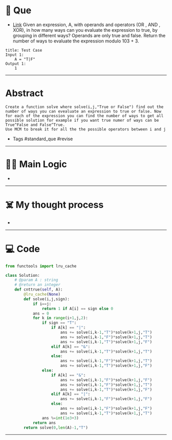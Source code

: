 # 🧩 Que
- [Link](https://www.interviewbit.com/problems/evaluate-expression-to-true/)
Given an expression, A, with operands and operators (OR , AND , XOR), in how many ways can you evaluate the expression to true, by grouping in different ways?
Operands are only true and false.
Return the number of ways to evaluate the expression modulo 103 + 3.
```ad-question
title: Test Case
Input 1:
    A = "T|F"
Output 1:
    1
```

---
# Abstract
```ad-abstract
Create a function solve where solve(i,j,"True or False") find out the number of ways you can evealuate an expression to true or false. Now for each of the expression you can find the number of ways to get all possible solution for example if you want true numer of ways can be True^False and False^True.
Use MCM to break it for all the the possible operators between i and j
```

- Tags #standard_que #revise 
--- 
# 🕵️‍♂️ Main Logic
- 

---
# ☠️ My thought process
- 
---

# 💻 Code
```python
from functools import lru_cache

class Solution:
	# @param A : string
	# @return an integer
	def cnttrue(self, A):
        @lru_cache(None)
        def solve(i,j,sign):
            if i==j:
                return 1 if A[i] == sign else 0
            ans = 0
            for k in range(i+1,j,2):
                if sign == "T":
                    if A[k] == "|":
                        ans += solve(i,k-1,"T")*solve(k+1,j,"T")
                        ans += solve(i,k-1,"F")*solve(k+1,j,"T")
                        ans += solve(i,k-1,"T")*solve(k+1,j,"F")
                    elif A[k] == "&":
                        ans += solve(i,k-1,"T")*solve(k+1,j,"T")
                    else:
                        ans += solve(i,k-1,"F")*solve(k+1,j,"T")
                        ans += solve(i,k-1,"T")*solve(k+1,j,"F")
                else:
                    if A[k] == "&":
                        ans += solve(i,k-1,"F")*solve(k+1,j,"F")
                        ans += solve(i,k-1,"F")*solve(k+1,j,"T")
                        ans += solve(i,k-1,"T")*solve(k+1,j,"F")
                    elif A[k] == "|":
                        ans += solve(i,k-1,"F")*solve(k+1,j,"F")
                    else:
                        ans += solve(i,k-1,"F")*solve(k+1,j,"F")
                        ans += solve(i,k-1,"T")*solve(k+1,j,"T")
                ans %=int(1e3+3)
            return ans
        return solve(0,len(A)-1,"T")
```
---
